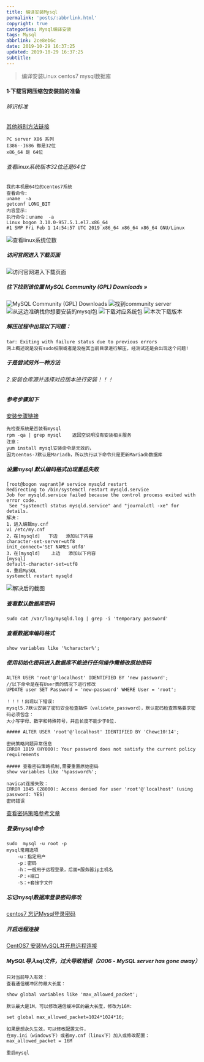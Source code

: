 ```yaml
---
title: 编译安装Mysql
permalink: 'posts/:abbrlink.html'
copyright: true
categories: Mysql编译安装
tags: Mysql
abbrlink: 2ce8eb6c
date: 2019-10-29 16:37:25
updated: 2019-10-29 16:37:25
subtitle:
---
```

<meta name="referrer" content="never">
<blockquote class="blockquote-center">编译安装Linux centos7 mysql数据库</blockquote>

####  1·下载官网压缩包安装前的准备
###### 辨识标准
[其他辨别方法链接](https://blog.csdn.net/haopeng7816/article/details/83956679)

 ```
PC server X86 系列
I386--I686 都是32位
x86_64 是 64位
```
###### 查看linux系统版本32位还是64位
```
我的本机是64位的centos7系统
查看命令:
uname  -a
getconf LONG_BIT
内容显示:
执行命令：uname  -a
Linux bogon 3.10.0-957.5.1.el7.x86_64
#1 SMP Fri Feb 1 14:54:57 UTC 2019 x86_64 x86_64 x86_64 GNU/Linux
```

<!--more-->
![查看linux系统位数](https://upload-images.jianshu.io/upload_images/3098875-9e96cc7371c670ce.png?imageMogr2/auto-orient/strip%7CimageView2/2/w/1240)

##### 访问官网进入下载页面
![访问官网进入下载页面](https://upload-images.jianshu.io/upload_images/3098875-a32a145247b12fd2.png?imageMogr2/auto-orient/strip%7CimageView2/2/w/1240)
##### 往下找到该位置 MySQL Community (GPL) Downloads »
![MySQL Community (GPL) Downloads ](https://upload-images.jianshu.io/upload_images/3098875-285aeee53d730887.png?imageMogr2/auto-orient/strip%7CimageView2/2/w/1240)
![找到community server](https://upload-images.jianshu.io/upload_images/3098875-1ea1ad1163da3626.png?imageMogr2/auto-orient/strip%7CimageView2/2/w/1240)
![从这边准确找你想要安装的mysql包](https://upload-images.jianshu.io/upload_images/3098875-78d1442195229889.png?imageMogr2/auto-orient/strip%7CimageView2/2/w/1240)
![下载对应系统包](https://upload-images.jianshu.io/upload_images/3098875-7924fc8a64e79ef3.png?imageMogr2/auto-orient/strip%7CimageView2/2/w/1240)
![本次下载版本](https://upload-images.jianshu.io/upload_images/3098875-10797280dba094fc.png?imageMogr2/auto-orient/strip%7CimageView2/2/w/1240)

##### 解压过程中出现以下问题：
```
tar: Exiting with failure status due to previous errors
网上概述说是没有sudo权限或者是没在其当前目录进行解压，经测试还是会出现这个问题!
```
##### 于是尝试另外一种方法
###### 2.安装仓库源并选择对应版本进行安装！！！
##### 参考步骤如下
[安装步骤链接](https://juejin.im/post/5c088b066fb9a049d4419985)

```
先检查系统是否装有mysql
rpm -qa | grep mysql    返回空说明没有安装相关服务
注意：
yum install mysql安装命令是无效的，
因为centos-7默认是Mariadb，所以执行以下命令只是更新Mariadb数据库
```
##### 设置mysql 默认编码格式出现重启失败
```
[root@bogon vagrant]# service mysqld restart
Redirecting to /bin/systemctl restart mysqld.service
Job for mysqld.service failed because the control process exited with error code.
 See "systemctl status mysqld.service" and "journalctl -xe" for details.
解决：
1，进入编辑my.cnf
vi /etc/my.cnf
2，在[mysqld]   下边   添加以下内容
character-set-server=utf8
init_connect='SET NAMES utf8'
3，在[mysqld]    上边   添加以下内容
[mysql]
default-character-set=utf8
4，重启MySQL
systemctl restart mysqld
```
![解决后的截图](https://upload-images.jianshu.io/upload_images/3098875-c862505bcf232f29.png?imageMogr2/auto-orient/strip%7CimageView2/2/w/1240)
##### 查看默认数据库密码
```
sudo cat /var/log/mysqld.log | grep -i 'temporary password'
```
##### 查看数据库编码格式
```
show variables like '%character%';
```
##### 使用初始化密码进入数据库不能进行任何操作需修改原始密码
```
ALTER USER 'root'@'localhost' IDENTIFIED BY 'new password';
//以下命令是在有User表的情况下进行修改
UPDATE user SET Password = 'new-password' WHERE User = 'root';

！！！！出现以下错误:
mysql5.7默认安装了密码安全检查插件（validate_password），默认密码检查策略要求密码必须包含：
大小写字母、数字和特殊符号，并且长度不能少于8位.

##### ALTER USER 'root'@'localhost' IDENTIFIED BY 'Chewc10!14';

密码策略问题异常信息
ERROR 1819 (HY000): Your password does not satisfy the current policy requirements

##### 查看密码策略机制,需要重置原始密码
show variables like '%password%';

navicat连接失败：
ERROR 1045 (28000): Access denied for user 'root'@'localhost' (using password: YES)
密码错误
```
[查看密码策略参考文章](https://blog.csdn.net/hello_world_qwp/article/details/79551789)
##### 登录mysql命令
```
sudo  mysql -u root -p
mysql常用选项
    -u：指定用户
    -p：密码
    -h：一般用于远程登录，后面+服务器ip主机名
    -P：+端口
    -S：+套接字文件
```
##### 忘记mysql数据库登录密码修改
[centos7 忘记Mysql登录密码](https://www.cnblogs.com/yanziwen/p/9215264.html)
##### 开启远程连接
[CentOS7 安装MySQL并开启远程连接](https://blog.csdn.net/qq_39248703/article/details/88875174)

##### MySQL导入sql文件，过大导致错误（2006 - MySQL server has gone away）
 ```
只对当前导入有效：
查看通信缓冲区的最大长度：

show global variables like 'max_allowed_packet';

默认最大是1M，可以修改通信缓冲区的最大长度，修改为16M:

set global max_allowed_packet=1024*1024*16;

如果是想永久生效，可以修改配置文件，
在my.ini（windows下）或者my.cnf（linux下）加入或修改配置：
max_allowed_packet = 16M

重启mysql
```

